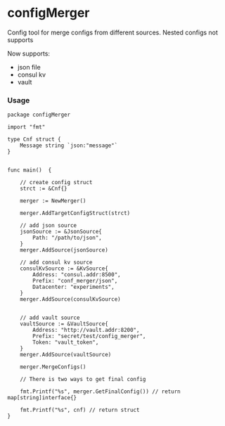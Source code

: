 # configMerger
Config tool for merge configs from different sources. Nested configs not supports

Now supports:
- json file
- consul kv
- vault



### Usage

```golang
package configMerger

import "fmt"

type Cnf struct {
	Message string `json:"message"`
}


func main()  {

	// create config struct
	strct := &Cnf{}

	merger := NewMerger()

	merger.AddTargetConfigStruct(strct)

	// add json source
	jsonSource := &JsonSource{
		Path: "/path/to/json",
	}
	merger.AddSource(jsonSource)

	// add consul kv source
	consulKvSource := &KvSource{
		Address: "consul.addr:8500",
		Prefix: "conf_merger/json",
		Datacenter: "experiments",
	}
	merger.AddSource(consulKvSource)


	// add vault source
	vaultSource := &VaultSource{
		Address: "http://vault.addr:8200",
		Prefix: "secret/test/config_merger",
		Token: "vault_token",
	}
	merger.AddSource(vaultSource)

	merger.MergeConfigs()

    // There is two ways to get final config

    fmt.Printf("%s", merger.GetFinalConfig()) // return map[string]interface{}

    fmt.Printf("%s", cnf) // return struct
}

```
